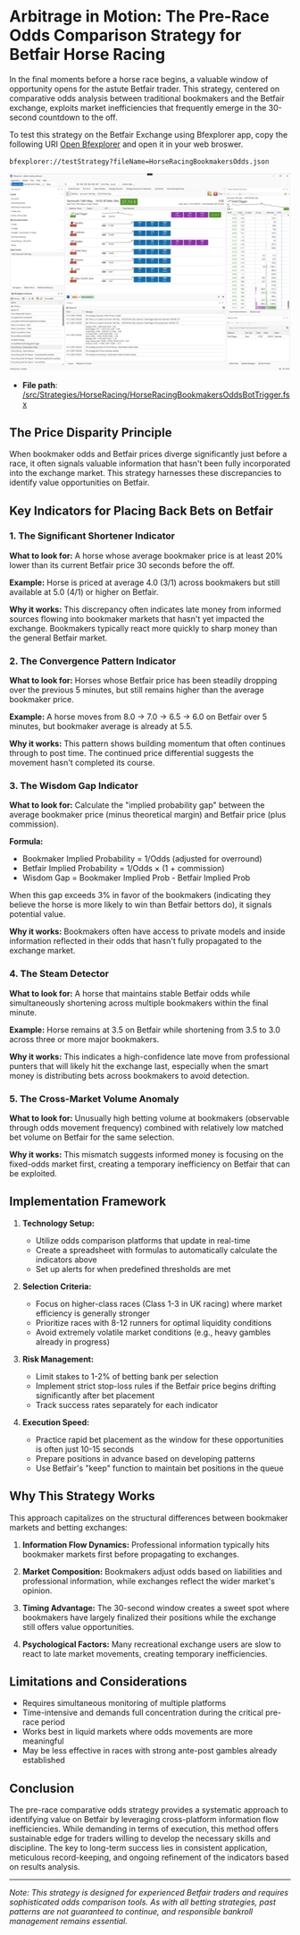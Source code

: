 # Arbitrage in Motion: The Pre-Race Odds Comparison Strategy for Betfair Horse Racing

In the final moments before a horse race begins, a valuable window of opportunity opens for the astute Betfair trader. This strategy, centered on comparative odds analysis between traditional bookmakers and the Betfair exchange, exploits market inefficiencies that frequently emerge in the 30-second countdown to the off.

To test this strategy on the Betfair Exchange using Bfexplorer app, copy the following URI [Open Bfexplorer](bfexplorer://testStrategy?fileName=HorseRacingBookmakersOdds.json) and open it in your web broswer.

```
bfexplorer://testStrategy?fileName=HorseRacingBookmakersOdds.json
```

![Bfexplorer running a Bookmakers Odds strategy!](/docs/Strategies/HorseRacing/images/BookmakersOdds.png "Bfexplorer running a Bookmakers Odds strategy")

- **File path**: [/src/Strategies/HorseRacing/HorseRacingBookmakersOddsBotTrigger.fsx](/src/Strategies/HorseRacing/HorseRacingBookmakersOddsBotTrigger.fsx)

## The Price Disparity Principle

When bookmaker odds and Betfair prices diverge significantly just before a race, it often signals valuable information that hasn't been fully incorporated into the exchange market. This strategy harnesses these discrepancies to identify value opportunities on Betfair.

## Key Indicators for Placing Back Bets on Betfair

### 1. The Significant Shortener Indicator

**What to look for:** A horse whose average bookmaker price is at least 20% lower than its current Betfair price 30 seconds before the off.

**Example:** Horse is priced at average 4.0 (3/1) across bookmakers but still available at 5.0 (4/1) or higher on Betfair.

**Why it works:** This discrepancy often indicates late money from informed sources flowing into bookmaker markets that hasn't yet impacted the exchange. Bookmakers typically react more quickly to sharp money than the general Betfair market.

### 2. The Convergence Pattern Indicator

**What to look for:** Horses whose Betfair price has been steadily dropping over the previous 5 minutes, but still remains higher than the average bookmaker price.

**Example:** A horse moves from 8.0 → 7.0 → 6.5 → 6.0 on Betfair over 5 minutes, but bookmaker average is already at 5.5.

**Why it works:** This pattern shows building momentum that often continues through to post time. The continued price differential suggests the movement hasn't completed its course.

### 3. The Wisdom Gap Indicator

**What to look for:** Calculate the "implied probability gap" between the average bookmaker price (minus theoretical margin) and Betfair price (plus commission).

**Formula:** 
- Bookmaker Implied Probability = 1/Odds (adjusted for overround)
- Betfair Implied Probability = 1/Odds × (1 + commission)
- Wisdom Gap = Bookmaker Implied Prob - Betfair Implied Prob

When this gap exceeds 3% in favor of the bookmakers (indicating they believe the horse is more likely to win than Betfair bettors do), it signals potential value.

**Why it works:** Bookmakers often have access to private models and inside information reflected in their odds that hasn't fully propagated to the exchange market.

### 4. The Steam Detector

**What to look for:** A horse that maintains stable Betfair odds while simultaneously shortening across multiple bookmakers within the final minute.

**Example:** Horse remains at 3.5 on Betfair while shortening from 3.5 to 3.0 across three or more major bookmakers.

**Why it works:** This indicates a high-confidence late move from professional punters that will likely hit the exchange last, especially when the smart money is distributing bets across bookmakers to avoid detection.

### 5. The Cross-Market Volume Anomaly

**What to look for:** Unusually high betting volume at bookmakers (observable through odds movement frequency) combined with relatively low matched bet volume on Betfair for the same selection.

**Why it works:** This mismatch suggests informed money is focusing on the fixed-odds market first, creating a temporary inefficiency on Betfair that can be exploited.

## Implementation Framework

1. **Technology Setup:**
   - Utilize odds comparison platforms that update in real-time
   - Create a spreadsheet with formulas to automatically calculate the indicators above
   - Set up alerts for when predefined thresholds are met

2. **Selection Criteria:**
   - Focus on higher-class races (Class 1-3 in UK racing) where market efficiency is generally stronger
   - Prioritize races with 8-12 runners for optimal liquidity conditions
   - Avoid extremely volatile market conditions (e.g., heavy gambles already in progress)

3. **Risk Management:**
   - Limit stakes to 1-2% of betting bank per selection
   - Implement strict stop-loss rules if the Betfair price begins drifting significantly after bet placement
   - Track success rates separately for each indicator

4. **Execution Speed:**
   - Practice rapid bet placement as the window for these opportunities is often just 10-15 seconds
   - Prepare positions in advance based on developing patterns
   - Use Betfair's "keep" function to maintain bet positions in the queue

## Why This Strategy Works

This approach capitalizes on the structural differences between bookmaker markets and betting exchanges:

1. **Information Flow Dynamics:** Professional information typically hits bookmaker markets first before propagating to exchanges.

2. **Market Composition:** Bookmakers adjust odds based on liabilities and professional information, while exchanges reflect the wider market's opinion.

3. **Timing Advantage:** The 30-second window creates a sweet spot where bookmakers have largely finalized their positions while the exchange still offers value opportunities.

4. **Psychological Factors:** Many recreational exchange users are slow to react to late market movements, creating temporary inefficiencies.

## Limitations and Considerations

- Requires simultaneous monitoring of multiple platforms
- Time-intensive and demands full concentration during the critical pre-race period
- Works best in liquid markets where odds movements are more meaningful
- May be less effective in races with strong ante-post gambles already established

## Conclusion

The pre-race comparative odds strategy provides a systematic approach to identifying value on Betfair by leveraging cross-platform information flow inefficiencies. While demanding in terms of execution, this method offers sustainable edge for traders willing to develop the necessary skills and discipline. The key to long-term success lies in consistent application, meticulous record-keeping, and ongoing refinement of the indicators based on results analysis.

---

*Note: This strategy is designed for experienced Betfair traders and requires sophisticated odds comparison tools. As with all betting strategies, past patterns are not guaranteed to continue, and responsible bankroll management remains essential.*